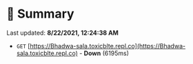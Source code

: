 # 📖 Summary
Last updated: **8/22/2021, 12:24:38 AM**

- `GET` [https://Bhadwa-sala.toxicblte.repl.co](https://Bhadwa-sala.toxicblte.repl.co) - **Down** (6195ms)
